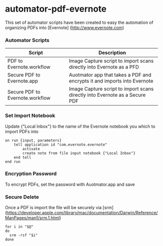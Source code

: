 automator-pdf-evernote
======================

This set of automator scripts have been created to easy the automation of organizing PDFs into [Evernote] (http://www.evernote.com)

### Automator Scripts

| Script                          | Description                                                                 |
| ------------------------------- | --------------------------------------------------------------------------- |
| PDF to Evernote.workflow        | Image Capture script to import scans directly into Evernote as a PFD        |
| Secure PDF to Evernote.app      | Auotmator app that takes a PDF and encrypts it and imports into Evernote    |
| Secure PDF to Evernote.workflow | Image Capture script to import scans directly into Evernote as a Secure PDF |


### Set Import Notebook

Update {"Local Inbox"} to the name of the Evernote notebook you which to import PDFs into

    on run {input, parameters}
        tell application id "com.evernote.evernote"
            activate
            create note from file input notebook {"Local Inbox"}
        end tell
    end run


### Encryption Password

To encrypt PDFs, set the password with Auotmator.app and save


### Secure Delete

Once a PDF is import the file will be securely via [srm] (https://developer.apple.com/library/mac/documentation/Darwin/Reference/ManPages/man1/srm.1.html)

    for i in "$@"
    do
      srm -rsf "$i"
    done



